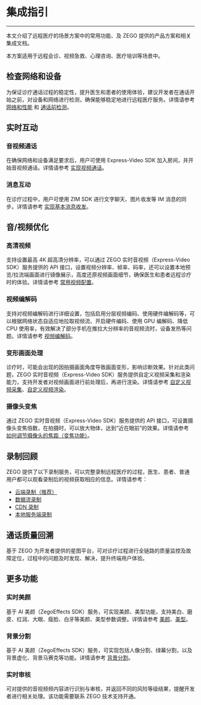 # 集成指引

- - -

本文介绍了远程医疗的场景方案中的常用功能、及 ZEGO 提供的产品方案和相关集成文档。

本方案适用于远程会诊、视频急救、心理咨询、医疗培训等场景中。

## 检查网络和设备

为保证诊疗通话过程的稳定性，提升医生和患者的使用体验，建议开发者在通话开始之前，对设备和网络进行检测，确保能够稳定地进行远程医疗服务。详情请参考 [网络和性能](/real-time-video-ios-oc/communication/testing-network) 和 [通话前检测](/real-time-video-ios-oc/communication/pre-call-detection)。


## 实时互动

### 音视频通话

在确保网络和设备满足要求后，用户可使用 Express-Video SDK 加入房间，并开始音视频通话。详情请参考 [实现视频通话](/real-time-video-ios-oc/quick-start/implementing-video-call)。

### 消息互动

在诊疗过程中，用户可使用 ZIM SDK 进行文字聊天、图片收发等 IM 消息的同步。详情请参考 [实现基本消息收发](/zim-ios/send-and-receive-messages)。

## 音/视频优化

### 高清视频

支持设置最高 4K 超高清分辨率，可以通过 ZEGO 实时音视频（Express-Video SDK）服务提供的 API 接口，设置视频分辨率、帧率、码率，还可以设置本地预览/拉流端画面进行镜像展示，高度还原视频画面细节，确保医生和患者远程诊疗时的体验。详情请参考 [常用视频配置](/real-time-video-ios-oc/video/common-video-configuration)。

### 视频编解码

支持对视频编解码进行详细设置，包括启用分层视频编码、使用硬件编解码等，可以根据网络状态自适应地拉取视频流、开启硬件编码、使用 GPU 编解码、降低 CPU 使用率，有效解决了部分手机在推拉大分辨率的音视频流时，设备发热等问题。详情请参考 [视频编解码](/real-time-video-ios-oc/video/set-video-encoding)。

### 变形画面处理

诊疗时，可能会出现的因拍摄画面角度导致画面变形，影响诊断效果。针对此类问题，ZEGO 实时音视频（Express-Video SDK）服务提供自定义视频采集和渲染能力，支持开发者对视频画面进行前处理后，再进行渲染。详情请参考 [自定义视频采集](/real-time-video-ios-oc/video/custom-video-capture)、[自定义视频渲染](/real-time-video-ios-oc/video/custom-video-rendering)。

### 摄像头变焦

通过 ZEGO 实时音视频（Express-Video SDK）服务提供的 API 接口，可设置摄像头变焦倍数，在拍摄时，可以放大物体，达到“近在眼前”的效果。详情请参考 [如何调节摄像头的焦距（变焦功能）](https://doc-zh.zego.im/faq/express_adjust_focal?product=ExpressVideo)。


## 录制回顾

ZEGO 提供了以下录制服务，可以完整录制远程医疗的过程，医生、患者、普通用户都可以观看录制后的视频获取相应的信息。详情请参考：

- [云端录制（推荐）](/cloud-recording/introduction/overview)
- [数据流录制](https://doc-zh.zego.im/faq/Data_Stream_Recording_offline?product=CloudRecording&platform=all)
- [CDN 录制](/real-time-voice-server/api-reference/cdn/start-cdn-recrod)
- [本地服务端录制](/local-recording-linux-cpp/overview)


## 通话质量回溯

基于 ZEGO 为开发者提供的星图平台，可对诊疗过程进行全链路的质量监控及故障定位，过程中的问题及时发现、解决，提升终端用户体验。


## 更多功能

### 实时美颜

基于 AI 美颜（ZegoEffects SDK）服务，可实现美颜、美型功能，支持美白、磨皮、红润、大眼、瘦脸、白牙等美颜、美型参数调整。详情请参考 [美颜](/ai-effects-ios-objc/guides/face-beautification)、[美型](/ai-effects-ios-objc/guides/shape-retouch)。

### 背景分割

基于 AI 美颜（ZegoEffects SDK）服务，可实现包括人像分割、绿幕分割，以及背景虚化、背景马赛克等功能。详情请参考 [背景分割](/ai-effects-ios-objc/guides/background-segmentation)。

### 实时审核

可对提供的音视频频内容进行识别与审核，并返回不同的风险等级结果，提醒开发者进行相关处理。该功能需要联系 ZEGO 技术支持开通。
